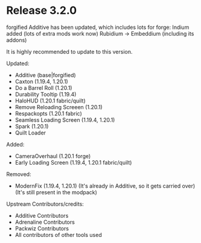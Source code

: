 # Release 3.2.0

forgified Additive has been updated, which includes lots for forge:
Indium added (lots of extra mods work now)
Rubidium -> Embeddium (including its addons)

It is highly recommended to update to this version.

Updated:
- Additive (base|forgified)
- Caxton (1.19.4, 1.20.1)
- Do a Barrel Roll (1.20.1)
- Durability Tooltip (1.19.4)
- HaloHUD (1.20.1 fabric/quilt)
- Remove Reloading Screeen (1.20.1)
- Respackopts (1.20.1 fabric)
- Seamless Loading Screen (1.19.4, 1.20.1)
- Spark (1.20.1)
- Quilt Loader

Added:
- CameraOverhaul (1.20.1 forge)
- Early Loading Screen (1.19.4, 1.20.1 fabric/quilt)

Removed:
- ModernFix (1.19.4, 1.20.1) (It's already in Additive, so it gets carried over)
(It's still present in the modpack)

Upstream Contributors/credits:
- Additive Contributors
- Adrenaline Contributors
- Packwiz Contributors
- All contributors of other tools used

